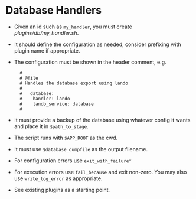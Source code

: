 # Database Handlers

* Given an id such as `my_handler`, you must create _plugins/db/my_handler.sh_.
* It should define the configuration as needed, consider prefixing with plugin name if appropriate.
* The configuration must be shown in the header comment, e.g. 

        #
        # @file
        # Handles the database export using lando
        #
        #   database:
        #    handler: lando
        #    lando_service: database
        #
* It must provide a backup of the database using whatever config it wants and place it in `$path_to_stage`.
* The script runs with `$APP_ROOT` as the cwd.
* It must use `$database_dumpfile` as the output filename.
* For configuration errors use `exit_with_failure*`
* For execution errors use `fail_because` and exit non-zero.  You may also use `write_log_error` as appropriate.
* See existing plugins as a starting point.
